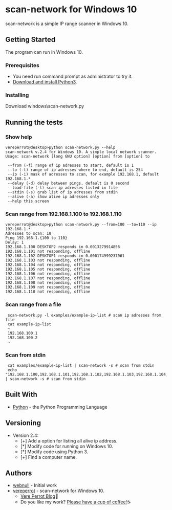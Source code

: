 # scan-network for Windows 10
scan-network is a simple IP range scanner in Windows 10.

## Getting Started
The program can run in Windows 10. 

### Prerequisites
* You need run command prompt as administrator to try it.
* [Download and install Python3](https://www.python.org/downloads/).

### Installing
Download windows\scan-network.py

## Running the tests
### Show help
```
vereperrot@desktop>python scan-network.py --help
scan-network v.2.4 for Windows 10. A simple local network scanner.
Usage: scan-network [long GNU option] [option] from [option] to

 --from (-f) range of ip adresses to start, default is 1
 --to (-t) range of ip adresses where to end, default is 254
 --ip (-i) mask of adresses to scan, for example 192.168.1, default 192.168.1.*
 --delay (-d) delay between pings, default is 0 second
 --load-file (-l) scan ip adresses listed in file
 --stdin (-s) grab list of ip adresses from stdin
 --alive (-a) show alive ip adresses only
 --help this screen
 ```
 
### Scan range from 192.168.1.100 to 192.168.1.110
```
vereperrot@desktop>python scan-network.py --from=100 --to=110 --ip 192.168.1.*
Adresses to scan: 10
Ping 192.168.1.{100 to 110}
Delay: 1
192.168.1.100 DESKTOP2 responds in 0.0013279914856
192.168.1.101 not responding, offline
192.168.1.102 DESKTOP1 responds in 0.000174999237061
192.168.1.103 not responding, offline
192.168.1.104 not responding, offline
192.168.1.105 not responding, offline
192.168.1.106 not responding, offline
192.168.1.107 not responding, offline
192.168.1.108 not responding, offline
192.168.1.109 not responding, offline
192.168.1.110 not responding, offline
```

### Scan range from a file
```
 scan-network.py -l examples/example-ip-list # scan ip adresses from file
 cat example-ip-list
 ~
 192.168.100.1
 192.168.100.2
 ~
```

### Scan from stdin
```
 cat examples/example-ip-list | scan-network -s # scan from stdin
 echo "192.168.1.100,192.168.1.101,192.168.1.102,192.168.1.103,192.168.1.104,192.168.1.107,192.168.1.108" | scan-network -s # scan from stdin
```

## Built With
* [Python](https://www.python.org/) - the Python Programming Language

## Versioning
* Version 2.4:
    * [+] Add a option for listing all alive ip address.
    * [*] Modify code for running on Windows 10.
    * [*] Modify code using Python 3.
    * [+] Find a computer name.

## Authors
* [webnull](https://github.com/webnull) - Initial work
* [vereperrot](https://github.com/vereperrot) - scan-network for Windows 10. 
    * [Vere Perrot Blog](http://vereperrot.github.io/):rocket:
    * Do you like my work? [Please have a cup of coffee!](https://www.paypal.me/vereperrot/4USD):coffee:




